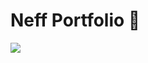 # Neff Portfolio :purple_heart:

![](https://img.shields.io/github/followers/neff1337?style=social)
